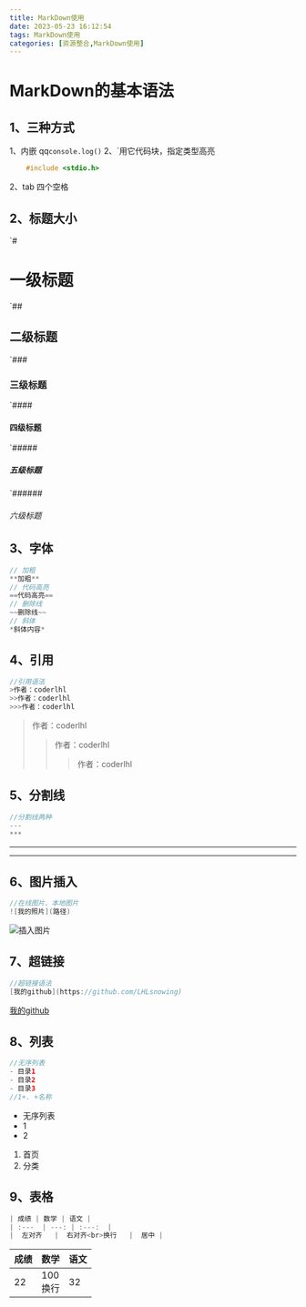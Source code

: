 ```yaml
---
title: MarkDown使用
date: 2023-05-23 16:12:54
tags: MarkDown使用
categories: [资源整合,MarkDown使用]
---
```

# MarkDown的基本语法

## 1、三种方式

1、内嵌
qq`console.log()`
2、`用它代码块，指定类型高亮

```c
    #include <stdio.h>
```

2、tab 四个空格

## 2、标题大小

`#

# 一级标题

`##

## 二级标题

`###

### 三级标题

`####

#### 四级标题

`#####

##### 五级标题

`######

###### 六级标题

## 3、字体

```java
// 加粗
**加粗**
// 代码高亮
==代码高亮==
// 删除线
~~删除线~~
// 斜体
*斜体内容*
```

## 4、引用
```java
//引用语法
>作者：coderlhl
>>作者：coderlhl
>>>作者：coderlhl
```
>作者：coderlhl
>>作者：coderlhl
>>>作者：coderlhl

## 5、分割线
```java
//分割线两种
---
***
```
---
***

## 6、图片插入
```java
//在线图片、本地图片
![我的照片](路径)
```
![插入图片](https://img2.baidu.com/it/u=3411579598,3704843474&fm=253&fmt=auto&app=138&f=JPEG?w=848&h=500)

## 7、超链接
```java
//超链接语法
[我的github](https://github.com/LHLsnowing)
```
[我的github](https://github.com/LHLsnowing)

## 8、列表
```java
//无序列表
- 目录1
- 目录2
- 目录3
//1+. +名称
```
- 无序列表
- 1
- 2
1. 首页
2. 分类

## 9、表格
```java
| 成绩 | 数学 | 语文 |
| :---  | ---: | :---:  |
|  左对齐   |  右对齐<br>换行   |  居中 |
```
| 成绩 | 数学 | 语文|
| ---  | --- | --- |
|   22 | 100<br>换行 |  32 |

